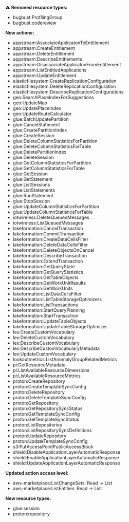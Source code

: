 :warning: **Removed resource types:**

- bugbust:ProfilingGroup
- bugbust:codereview

**New actions:**

- appstream:AssociateApplicatonToEntitlement
- appstream:CreateEntitlement
- appstream:DeleteEntitlement
- appstream:DescribeEntitlements
- appstream:DisassociateApplicatonFromEntitlement
- appstream:ListEntitledApplications
- appstream:UpdateEntitlement
- elasticfilesystem:CreateReplicationConfiguration
- elasticfilesystem:DeleteReplicationConfiguration
- elasticfilesystem:DescribeReplicationConfigurations
- geo:SearchPlaceIndexForSuggestions
- geo:UpdateMap
- geo:UpdatePlaceIndex
- geo:UpdateRouteCalculator
- glue:BatchUpdatePartition
- glue:CancelStatement
- glue:CreatePartitionIndex
- glue:CreateSession
- glue:DeleteColumnStatisticsForPartition
- glue:DeleteColumnStatisticsForTable
- glue:DeletePartitionIndex
- glue:DeleteSession
- glue:GetColumnStatisticsForPartition
- glue:GetColumnStatisticsForTable
- glue:GetSession
- glue:GetStatement
- glue:ListSessions
- glue:ListStatements
- glue:RunStatement
- glue:StopSession
- glue:UpdateColumnStatisticsForPartition
- glue:UpdateColumnStatisticsForTable
- iotwireless:DeleteQueuedMessages
- iotwireless:ListQueuedMessages
- lakeformation:CancelTransaction
- lakeformation:CommitTransaction
- lakeformation:CreateDataCellsFilter
- lakeformation:DeleteDataCellsFilter
- lakeformation:DeleteObjectsOnCancel
- lakeformation:DescribeTransaction
- lakeformation:ExtendTransaction
- lakeformation:GetQueryState
- lakeformation:GetQueryStatistics
- lakeformation:GetTableObjects
- lakeformation:GetWorkUnitResults
- lakeformation:GetWorkUnits
- lakeformation:ListDataCellsFilter
- lakeformation:ListTableStorageOptimizers
- lakeformation:ListTransactions
- lakeformation:StartQueryPlanning
- lakeformation:StartTransaction
- lakeformation:UpdateTableObjects
- lakeformation:UpdateTableStorageOptimizer
- lex:CreateCustomVocabulary
- lex:DeleteCustomVocabulary
- lex:DescribeCustomVocabulary
- lex:DescribeCustomVocabularyMetadata
- lex:UpdateCustomVocabulary
- lookoutmetrics:ListAnomalyGroupRelatedMetrics
- pi:GetResourceMetadata
- pi:ListAvailableResourceDimensions
- pi:ListAvailableResourceMetrics
- proton:CreateRepository
- proton:CreateTemplateSyncConfig
- proton:DeleteRepository
- proton:DeleteTemplateSyncConfig
- proton:GetRepository
- proton:GetRepositorySyncStatus
- proton:GetTemplateSyncConfig
- proton:GetTemplateSyncStatus
- proton:ListRepositories
- proton:ListRepositorySyncDefinitions
- proton:UpdateRepository
- proton:UpdateTemplateSyncConfig
- s3:PutAccessPointPublicAccessBlock
- shield:DisableApplicationLayerAutomaticResponse
- shield:EnableApplicationLayerAutomaticResponse
- shield:UpdateApplicationLayerAutomaticResponse

**Updated action access level:**

- aws-marketplace:ListChangeSets: Read -> List
- aws-marketplace:ListEntities: Read -> List

**New resource types:**

- glue:session
- proton:repository
